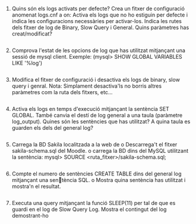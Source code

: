 1. Quins són els logs activats per defecte? Crea un fitxer de configuració anomenat 
logs.cnf a on:
Activa els logs que no ho estiguin per defecte i indica les configuracions necessàries 
per activar-los. Indica les rutes dels fitxer de log de Binary, Slow Query i General. Quins 
paràmetres has creat/modificat?
```

```
2. Comprova l'estat de les opcions de log que has utilitzat mitjançant una sessió de mysql 
client. 
Exemple: (mysql> SHOW GLOBAL VARIABLES LIKE '%log')
```

```
3. Modifica el fitxer de configuració i desactiva els logs de binary, slow query i genral. Nota: 
Simplament desactiva'ls no borris altres paràmetres com la ruta dels fitxers, etc...
```

```
4. Activa els logs en temps d'execució mitjançant la sentència SET GLOBAL. També canvia 
el destí de log general a una taula (paràmetre log_output). Quines són les sentències que 
has utilitzat? A quina taula es guarden els dels del general log?
```

```
5. Carrega la BD Sakila localitzada a la web de 
o Descarrega't el fitxer sakila-schema.sql del Moodle.
o carrega la BD dins del MySQL utilitzant la sentència:
mysql> SOURCE <ruta_fitxer>/sakila-schema.sql;
```

```
6. Compte el numero de sentències CREATE TABLE dins del general log mitjançant una sentència SQL.
o Mostra quina sentència has utilitzat i mostra'n el resultat.
```

```
7. Executa una query mitjançant la funció SLEEP(11) per tal de que es guardi en el log de 
Slow Query Log. Mostra el contingut del log demostrant-ho
